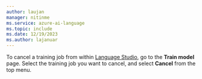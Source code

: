```yaml
---
author: laujan
manager: nitinme
ms.service: azure-ai-language
ms.topic: include
ms.date: 12/19/2023
ms.author: lajanuar
---
```


To cancel a training job from within [Language Studio](https://aka.ms/laguageStudio), go to the **Train model** page. Select the training job you want to cancel, and select **Cancel** from the top menu. 
